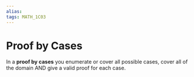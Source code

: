 ```yaml
---
alias:
tags: MATH_1C03
---
```

# Proof by Cases
In a **proof by cases** you enumerate or cover all possible cases, cover all of the domain AND give a valid proof for each case. 